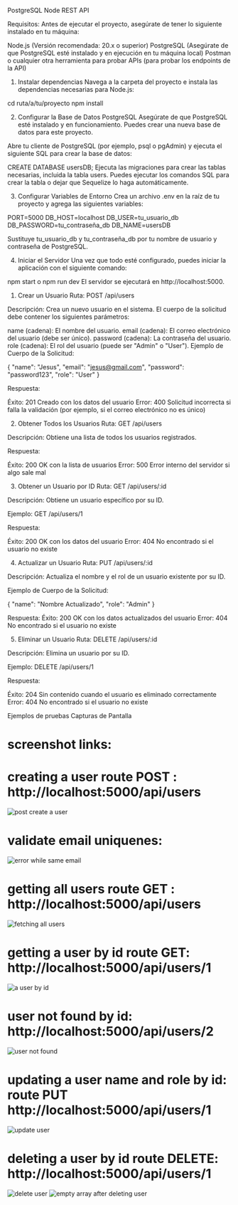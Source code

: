 PostgreSQL Node REST API

Requisitos:
Antes de ejecutar el proyecto, asegúrate de tener lo siguiente instalado en tu máquina:

Node.js (Versión recomendada: 20.x o superior)
PostgreSQL (Asegúrate de que PostgreSQL esté instalado y en ejecución en tu máquina local)
Postman o cualquier otra herramienta para probar APIs (para probar los endpoints de la API)

1. Instalar dependencias
   Navega a la carpeta del proyecto e instala las dependencias necesarias para Node.js:

cd ruta/a/tu/proyecto
npm install

2. Configurar la Base de Datos PostgreSQL
   Asegúrate de que PostgreSQL esté instalado y en funcionamiento. Puedes crear una nueva base de datos para este proyecto.

Abre tu cliente de PostgreSQL (por ejemplo, psql o pgAdmin) y ejecuta el siguiente SQL para crear la base de datos:

CREATE DATABASE usersDB;
Ejecuta las migraciones para crear las tablas necesarias, incluida la tabla users. Puedes ejecutar los comandos SQL para crear la tabla o dejar que Sequelize lo haga automáticamente.

3. Configurar Variables de Entorno
   Crea un archivo .env en la raíz de tu proyecto y agrega las siguientes variables:

PORT=5000
DB_HOST=localhost
DB_USER=tu_usuario_db
DB_PASSWORD=tu_contraseña_db
DB_NAME=usersDB

Sustituye tu_usuario_db y tu_contraseña_db por tu nombre de usuario y contraseña de PostgreSQL.

4. Iniciar el Servidor
   Una vez que todo esté configurado, puedes iniciar la aplicación con el siguiente comando:

npm start o npm run dev
El servidor se ejecutará en http://localhost:5000.

1. Crear un Usuario
   Ruta: POST /api/users

Descripción: Crea un nuevo usuario en el sistema. El cuerpo de la solicitud debe contener los siguientes parámetros:

name (cadena): El nombre del usuario.
email (cadena): El correo electrónico del usuario (debe ser único).
password (cadena): La contraseña del usuario.
role (cadena): El rol del usuario (puede ser "Admin" o "User").
Ejemplo de Cuerpo de la Solicitud:

{
"name": "Jesus",
"email": "jesus@gmail.com",
"password": "password123",
"role": "User"
}

Respuesta:

Éxito: 201 Creado con los datos del usuario
Error: 400 Solicitud incorrecta si falla la validación (por ejemplo, si el correo electrónico no es único)

2. Obtener Todos los Usuarios
   Ruta: GET /api/users

Descripción: Obtiene una lista de todos los usuarios registrados.

Respuesta:

Éxito: 200 OK con la lista de usuarios
Error: 500 Error interno del servidor si algo sale mal

3. Obtener un Usuario por ID
   Ruta: GET /api/users/:id

Descripción: Obtiene un usuario específico por su ID.

Ejemplo: GET /api/users/1

Respuesta:

Éxito: 200 OK con los datos del usuario
Error: 404 No encontrado si el usuario no existe

4. Actualizar un Usuario
   Ruta: PUT /api/users/:id

Descripción: Actualiza el nombre y el rol de un usuario existente por su ID.

Ejemplo de Cuerpo de la Solicitud:

{
"name": "Nombre Actualizado",
"role": "Admin"
}

Respuesta:
Éxito: 200 OK con los datos actualizados del usuario
Error: 404 No encontrado si el usuario no existe

5. Eliminar un Usuario
   Ruta: DELETE /api/users/:id

Descripción: Elimina un usuario por su ID.

Ejemplo: DELETE /api/users/1

Respuesta:

Éxito: 204 Sin contenido cuando el usuario es eliminado correctamente
Error: 404 No encontrado si el usuario no existe

Ejemplos de pruebas Capturas de Pantalla

# screenshot links:

# creating a user route POST : http://localhost:5000/api/users

![post create a user](image.png)

# validate email uniquenes:

![error while same email](image-1.png)

# getting all users route GET : http://localhost:5000/api/users

![fetching all users](image-2.png)

# getting a user by id route GET: http://localhost:5000/api/users/1

![a user by id](image-3.png)

# user not found by id: http://localhost:5000/api/users/2

![user not found](image-4.png)

# updating a user name and role by id: route PUT http://localhost:5000/api/users/1

![update user](image-5.png)

# deleting a user by id route DELETE: http://localhost:5000/api/users/1

![delete user](image-6.png)
![empty array after deleting user](image-7.png)
